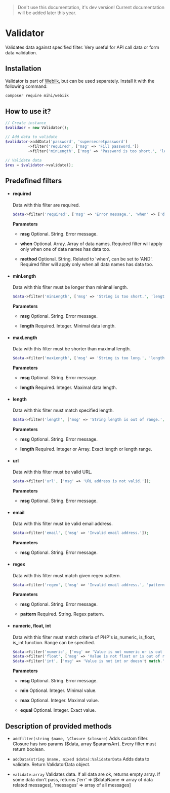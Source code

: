 > Don't use this documentation, it's dev version! Current documentation will be added later this year.

# Validator
Validates data against specified filter. Very useful for API call data or form data validation.  

## Installation
Validator is part of [Webiik](readme.md), but can be used separately. Install it with the following command:
```bash
composer require mihi/webiik
```

## How to use it?
```php
// Create instance
$validaor = new Validator();

// Add data to validate
$validator->addData('password', 'supersecretpassword')
          ->filter('required', ['msg' => 'Fill password.'])
          ->filter('minLength', ['msg' => 'Password is too short.', 'length' => 6]);

// Validate data
$res = $validator->validate();
```

## Predefined filters

- #### required

    Data with this filter are required.

    ```php
    $data->filter('required', ['msg' => 'Error message.', 'when' => ['differentAddress'], 'method' => 'AND']);
    ```

    __Parameters__

    - __msg__
    Optional. String. Error message.
    
    - __when__
    Optional. Array. Array of data names. Required filter will apply only when one of data names has data too.
    
    - __method__
    Optional. String. Related to 'when', can be set to 'AND'. Required filter will apply only when all data names has data too.
     
- #### minLength

    Data with this filter must be longer than minimal length.

    ```php
    $data->filter('minLength', ['msg' => 'String is too short.', 'length' => 5]);
    ```

    __Parameters__

    - __msg__
    Optional. String. Error message.
    
    - __length__
    Required. Integer. Minimal data length.

- #### maxLength

    Data with this filter must be shorter than maximal length.

    ```php
    $data->filter('maxLength', ['msg' => 'String is too long.', 'length' => 5]);
    ```

    __Parameters__

    - __msg__
    Optional. String. Error message.
    
    - __length__
    Required. Integer. Maximal data length.
    
- #### length

    Data with this filter must match specified length.

    ```php
    $data->filter('length', ['msg' => 'String length is out of range.', 'length' => 5]);
    ```

    __Parameters__

    - __msg__
    Optional. String. Error message.
    
    - __length__
    Required. Integer or Array. Exact length or length range.
    
- #### url

    Data with this filter must be valid URL.

    ```php
    $data->filter('url', ['msg' => 'URL address is not valid.']);
    ```

    __Parameters__

    - __msg__
    Optional. String. Error message.
    
- #### email

    Data with this filter must be valid email address.

    ```php
    $data->filter('email', ['msg' => 'Invalid email address.']);
    ```

    __Parameters__

    - __msg__
    Optional. String. Error message.
    
- #### regex

    Data with this filter must match given regex pattern.

    ```php
    $data->filter('regex', ['msg' => 'Invalid email address.', 'pattern' => '/\d/']);
    ```

    __Parameters__

    - __msg__
    Optional. String. Error message.
    
    - __pattern__
    Required. String. Regex pattern.
    
- #### numeric, float, int

    Data with this filter must match criteria of PHP's is_numeric, is_float, is_int function. Range can be specified.

    ```php
    $data->filter('numeric', ['msg' => 'Value is not numeric or is out of range.', 'min' => 5]);
    $data->filter('float', ['msg' => 'Value is not float or is out of range.', 'max' => 5]);
    $data->filter('int', ['msg' => 'Value is not int or doesn't match.', 'equal' => 5]);
    ```

    __Parameters__

    - __msg__
    Optional. String. Error message.
    
    - __min__
    Optional. Integer. Minimal value.
    
    - __max__
    Optional. Integer. Maximal value.
        
    - __equal__
    Optional. Integer. Exact value.
    
## Description of provided methods

- `addfilter(string $name, \Closure $closure)`
Adds custom filter. Closure has two params ($data, array $paramsArr). Every filter must return boolean.

- `addData(string $name, mixed $data):ValidatorData`
Adds data to validate. Return ValidatorData object.

- `validate:array`
Validates data. If all data are ok, returns empty array. If some data don't pass, returns \['err' => \[$dataName => array of data related messages\], 'messages' => array of all messages\]
